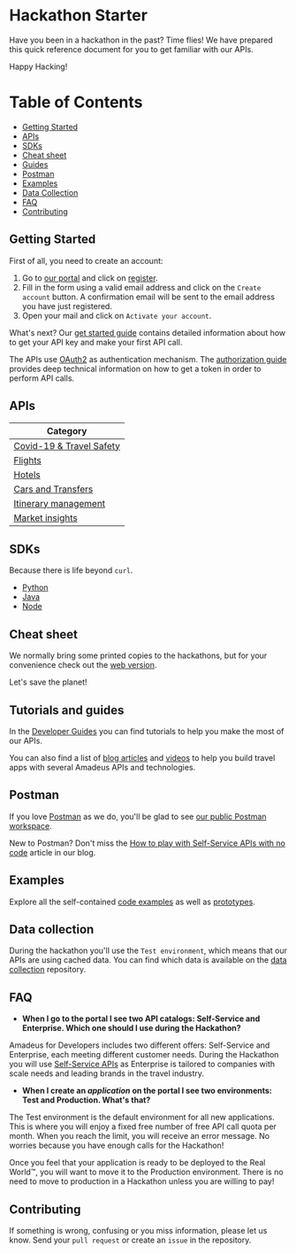 # Hackathon Starter

Have you been in a hackathon in the past? Time flies! We have prepared this quick reference document for you to get familiar with our APIs.

Happy Hacking!

# Table of Contents

- [Getting Started](#getting-started)
- [APIs](#apis)
- [SDKs](#sdks)
- [Cheat sheet](#cheat-sheet)
- [Guides](#tutorials-and-guides)
- [Postman](#postman)
- [Examples](#examples)
- [Data Collection](#data-collection)
- [FAQ](#faq)
- [Contributing](#contributing)


## Getting Started

First of all, you need to create an account:

1. Go to [our portal](https://developers.amadeus.com) and click on [register](https://developers.amadeus.com/create-account).
2. Fill in the form using a valid email address and click on the `Create account` button. A confirmation email will be sent to the email address you have just registered.
3. Open your mail and click on `Activate your account`.

What's next? Our [get started guide](https://developers.amadeus.com/get-started/get-started-with-self-service-apis-335) contains detailed information about how to get your API key and make your first API call.

The APIs use [OAuth2](https://en.wikipedia.org/wiki/OAuth) as authentication mechanism. The [authorization guide](https://amadeus4dev.github.io/developer-guides/API-Keys/authorization/) provides deep technical information on how to get a token in order to perform API calls.

## APIs

| Category
| ----------------------------------------------- 
| [Covid-19 & Travel Safety](https://developers.amadeus.com/self-service/category/covid-19-and-travel-safety)
| [Flights](https://developers.amadeus.com/self-service/category/flights)
| [Hotels](https://developers.amadeus.com/self-service/category/hotels) 
| [Cars and Transfers](https://developers.amadeus.com/self-service/category/cars-and-transfers) 
| [Itinerary management](https://developers.amadeus.com/self-service/category/itinerary-management)
| [Market insights](https://developers.amadeus.com/self-service/category/market-insights)

## SDKs

Because there is life beyond `curl`.

- [Python](https://github.com/amadeus4dev/amadeus-python)
- [Java](https://github.com/amadeus4dev/amadeus-java)
- [Node](https://github.com/amadeus4dev/amadeus-node)

## Cheat sheet

We normally bring some printed copies to the hackathons, but for your convenience check out the [web version](https://possible-quilt-2ff.notion.site/Cheat-sheet-e059caf4fcd342b78705f9f3d6f88f1d). 

Let's save the planet!

## Tutorials and guides

In the [Developer Guides](https://amadeus4dev.github.io/developer-guides/examples/prototypes/) you can find tutorials to help you make the most of our APIs. 

You can also find a list of [blog articles](https://developers.amadeus.com/blog/category/tutorials?page=1&count=5) and [videos](https://www.youtube.com/channel/UCwI48vMwtiE-hra2RAtk1PQ) to help you build travel apps with several Amadeus APIs and technologies.

## Postman

If you love [Postman](https://www.getpostman.com/) as we do, you'll be glad to see [our public Postman workspace](https://www.postman.com/amadeus4dev/workspace/amadeus-for-developers-s-public-workspace/collection/2672636-27471449-d2ca-a8c4-1399-6b0cfbddd079).

New to Postman? Don't miss the [How to play with Self-Service APIs with no code](https://developers.amadeus.com/blog/how-to-play-with-self-service-apis-with-no-code-using-postman) article in our blog.

## Examples

Explore all the self-contained [code examples](https://amadeus4dev.github.io/developer-guides/examples/code-example/) as well as [prototypes](https://amadeus4dev.github.io/developer-guides/examples/prototypes/). 

## Data collection

During the hackathon you'll use the `Test environment`, which means that our APIs are using cached data. You can find which data is available on the [data collection](http://github.com/amadeus4dev/data-collection) repository.

## FAQ

* **When I go to the portal I see two API catalogs: Self-Service and Enterprise. Which one should I use during the Hackathon?**

Amadeus for Developers includes two different offers: Self-Service and
Enterprise, each meeting different customer needs. During the Hackathon you
will use [Self-Service APIs](https://developers.amadeus.com/self-service/) as
Enterprise is tailored to companies with scale needs and leading brands in the
travel industry.

* **When I create an *application* on the portal I see two environments: Test and Production. What's that?**

The Test environment is the default environment for all new applications. This
is where you will enjoy a fixed free number of free API call quota per month.
When you reach the limit, you will receive an error message. No worries because
you have enough calls for the Hackathon!

Once you feel that your application is ready to be deployed to the Real World™,
you will want to move it to the Production environment. There is no need to move to
production in a Hackathon unless you are willing to pay!

## Contributing

If something is wrong, confusing or you miss information, please let us know. Send your `pull request` or create an `issue` in the repository. 

